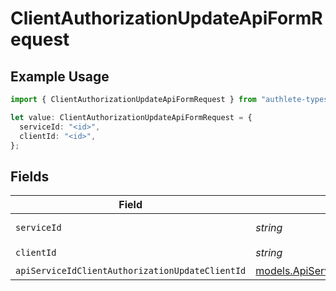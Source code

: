 # ClientAuthorizationUpdateApiFormRequest

## Example Usage

```typescript
import { ClientAuthorizationUpdateApiFormRequest } from "authlete-typescript-sdk/models/operations";

let value: ClientAuthorizationUpdateApiFormRequest = {
  serviceId: "<id>",
  clientId: "<id>",
};
```

## Fields

| Field                                                                                                                 | Type                                                                                                                  | Required                                                                                                              | Description                                                                                                           |
| --------------------------------------------------------------------------------------------------------------------- | --------------------------------------------------------------------------------------------------------------------- | --------------------------------------------------------------------------------------------------------------------- | --------------------------------------------------------------------------------------------------------------------- |
| `serviceId`                                                                                                           | *string*                                                                                                              | :heavy_check_mark:                                                                                                    | A service ID.                                                                                                         |
| `clientId`                                                                                                            | *string*                                                                                                              | :heavy_check_mark:                                                                                                    | A client ID.<br/>                                                                                                     |
| `apiServiceIdClientAuthorizationUpdateClientId`                                                                       | [models.ApiServiceIdClientAuthorizationUpdateClientId](../../models/apiserviceidclientauthorizationupdateclientid.md) | :heavy_minus_sign:                                                                                                    | N/A                                                                                                                   |